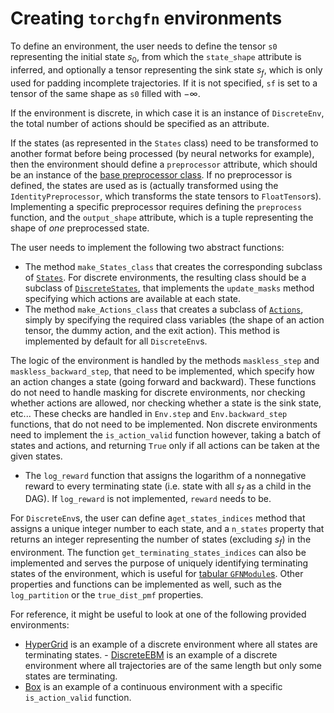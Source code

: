# Creating `torchgfn` environments

To define an environment, the user needs to define the tensor `s0` representing the initial state $s_0$, from which the `state_shape` attribute is inferred, and optionally a tensor representing the sink state $s_f$, which is only used for padding incomplete trajectories. If it is not specified, `sf` is set to a tensor of the same shape as `s0` filled with $-\infty$.

If the environment is discrete, in which case it is an instance of `DiscreteEnv`, the total number of actions should be specified as an attribute.

If the states (as represented in the `States` class) need to be transformed to another format before being processed (by neural networks for example), then the environment should define a `preprocessor` attribute, which should be an instance of the [base preprocessor class](https://github.com/saleml/torchgfn/tree/master/src/gfn/preprocessors.py). If no preprocessor is defined, the states are used as is (actually transformed using the `IdentityPreprocessor`, which transforms the state tensors to `FloatTensor`s). Implementing a specific preprocessor requires defining the `preprocess` function, and the `output_shape` attribute, which is a tuple representing the shape of *one* preprocessed state.

The user needs to implement the following two abstract functions:
- The method `make_States_class` that creates the corresponding subclass of [`States`](https://github.com/saleml/torchgfn/tree/master/src/gfn/states.py). For discrete environments, the resulting class should be a subclass of [`DiscreteStates`](https://github.com/saleml/torchgfn/tree/master/src/gfn/states.py), that implements the `update_masks` method specifying which actions are available at each state.
- The method `make_Actions_class` that creates a subclass of [`Actions`](https://github.com/saleml/torchgfn/tree/master/src/gfn/actions.py), simply by specifying the required class variables (the shape of an action tensor, the dummy action, and the exit action). This method is implemented by default for all `DiscreteEnv`s.


The logic of the environment is handled by the methods `maskless_step` and `maskless_backward_step`, that need to be implemented, which specify how an action changes a state (going forward and backward). These functions do not need to handle masking for discrete environments, nor checking whether actions are allowed, nor checking whether a state is the sink state, etc... These checks are handled in `Env.step` and `Env.backward_step` functions, that do not need to be implemented. Non discrete environments need to implement the `is_action_valid` function however, taking a batch of states and actions, and returning `True` only if all actions can be taken at the given states.
- The `log_reward` function that assigns the logarithm of a nonnegative reward to every terminating state (i.e. state with all $s_f$ as a child in the DAG). If `log_reward` is not implemented, `reward` needs to be.


For `DiscreteEnv`s, the user can define a`get_states_indices` method that assigns a unique integer number to each state, and a `n_states` property that returns an integer representing the number of states (excluding $s_f$) in the environment. The function `get_terminating_states_indices` can also be implemented and serves the purpose of uniquely identifying terminating states of the environment, which is useful for [tabular `GFNModule`s](https://github.com/saleml/torchgfn/tree/master/src/gfn/utils/modules.py). Other properties and functions can be implemented as well, such as the `log_partition` or the `true_dist_pmf` properties.

For reference, it might be useful to look at one of the following provided environments:
- [HyperGrid](https://github.com/saleml/torchgfn/tree/master/src/gfn/gym/hypergrid.py) is an example of a discrete environment where all states are terminating states. - [DiscreteEBM](https://github.com/saleml/torchgfn/tree/master/src/gfn/gym/discrete_ebm.py) is an example of a discrete environment where all trajectories are of the same length but only some states are terminating.
- [Box](https://github.com/saleml/torchgfn/tree/master/src/gfn/gym/box.py) is an example of a continuous environment with a specific `is_action_valid` function.